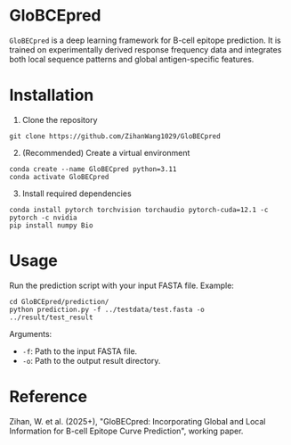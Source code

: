 # GloBCEpred

``GloBECpred`` is a deep learning framework for B-cell epitope prediction. It is trained on experimentally derived response frequency data and integrates both local sequence patterns and global antigen-specific features.

# Installation

1.  Clone the repository
```
git clone https://github.com/ZihanWang1029/GloBECpred
```
2.   (Recommended) Create a virtual environment
```conda deactivate
conda create --name GloBECpred python=3.11
conda activate GloBECpred
```
3.  Install required dependencies
```
conda install pytorch torchvision torchaudio pytorch-cuda=12.1 -c pytorch -c nvidia
pip install numpy Bio
```

#  Usage

Run the prediction script with your input FASTA file. Example:
```
cd GloBCEpred/prediction/
python prediction.py -f ../testdata/test.fasta -o ../result/test_result
```
Arguments:
-   `-f`: Path to the input FASTA file.
-   `-o`: Path to the output result directory.

# Reference
Zihan, W. et al. (2025+), "GloBECpred: Incorporating Global and Local Information for B-cell Epitope Curve Prediction", working paper.
